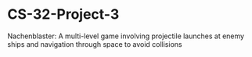 # CS-32-Project-3
Nachenblaster: A multi-level game involving projectile launches at enemy ships and navigation through
space to avoid collisions
